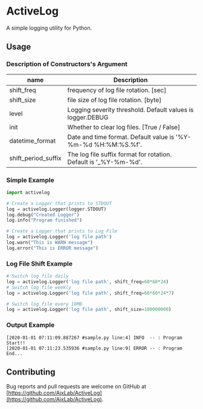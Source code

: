 ActiveLog
=======

A simple logging utility for Python.

## Usage
### Description of Constructors's Argument
name                |Description
--------------------|-----------------------------------------------------------------
shift_freq          | frequency of log file rotation. [sec]
shift_size          | file size of log file rotation. [byte]
level               | Logging severity threshold. Default values is logger.DEBUG
init                | Whether to clear log files. [True / False]
datetime_format     | Date and time format. Default value is '%Y-%m-%d %H:%M:%S.%f'.
shift_period_suffix | The log file suffix format for rotation. Default is '_%Y-%m-%d'.

### Simple Example
```python
import activelog

# Create a Logger that prints to STDOUT
log = activelog.Logger(logger.STDOUT)
log.debug("Created Logger")
log.info("Program finished")

# Create a Logger that prints to Log File
log = activelog.Logger('log file path')
log.warn("This is WARN message")
log.error("This is ERROR message")
```

### Log File Shift Example
```python
# Switch log file daily
log = activelog.Logger('log file path', shift_freq=60*60*24)
# Switch log file weekly
log = activelog.Logger('log file path', shift_freq=60*60*24*7)

# Switch log file every 10MB
log = activelog.Logger('log file path', shift_size=100000000)
```

### Output Example
```
[2020-01-01 07:11:09.887267 #sample.py line:4] INFO  -- : Program Start!!
[2020-01-01 07:11:23.535936 #sample.py line:9] ERROR -- : Program End...
```

## Contributing
Bug reports and pull requests are welcome on GitHub at [https://github.com/AjxLab/ActiveLog](https://github.com/AjxLab/ActiveLog).
